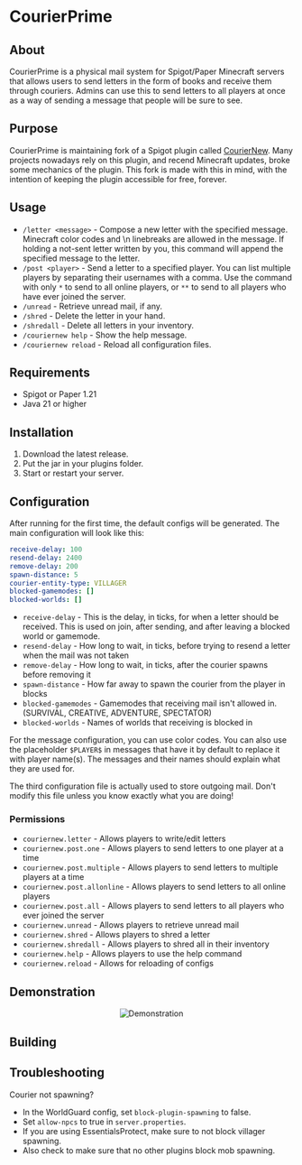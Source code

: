 # CourierPrime

## About

CourierPrime is a physical mail system for Spigot/Paper Minecraft servers that allows users to send letters in the form of books
and receive them through couriers. Admins can use this to send letters to all players at once as a way of sending a
message that people will be sure to see.

## Purpose

CourierPrime is maintaining fork of a Spigot plugin
called [CourierNew](https://github.com/jeremynoesen/CourierNew). Many projects nowadays rely on this plugin,
and recend Minecraft updates, broke some mechanics of the plugin. This fork is made with this in mind, with the intention
of keeping the plugin accessible for free, forever.

## Usage

- `/letter <message>` - Compose a new letter with the specified message. Minecraft color codes and \n linebreaks are
  allowed in the message. If holding a not-sent letter written by you, this command will append the specified message to
  the letter.
- `/post <player>` - Send a letter to a specified player. You can list multiple players by separating their usernames
  with a comma. Use the command with only `*` to send to all online players, or `**` to send to all players who have
  ever joined the server.
- `/unread` - Retrieve unread mail, if any.
- `/shred` - Delete the letter in your hand.
- `/shredall` - Delete all letters in your inventory.
- `/couriernew help` - Show the help message.
- `/couriernew reload` - Reload all configuration files.

## Requirements

- Spigot or Paper 1.21
- Java 21 or higher

## Installation

1. Download the latest release.
2. Put the jar in your plugins folder.
3. Start or restart your server.

## Configuration

After running for the first time, the default configs will be generated. The main configuration will look like this:

```yaml
receive-delay: 100
resend-delay: 2400
remove-delay: 200
spawn-distance: 5
courier-entity-type: VILLAGER
blocked-gamemodes: []
blocked-worlds: []
```

- `receive-delay` - This is the delay, in ticks, for when a letter should be received. This is used on join, after
  sending, and after leaving a blocked world or gamemode.
- `resend-delay` - How long to wait, in ticks, before trying to resend a letter when the mail was not taken
- `remove-delay` - How long to wait, in ticks, after the courier spawns before removing it
- `spawn-distance` - How far away to spawn the courier from the player in blocks
- `blocked-gamemodes` - Gamemodes that receiving mail isn't allowed in. (SURVIVAL, CREATIVE, ADVENTURE, SPECTATOR)
- `blocked-worlds` - Names of worlds that receiving is blocked in

For the message configuration, you can use color codes. You can also use the placeholder `$PLAYER$` in messages that
have it by default to replace it with player name(s). The messages and their names should explain what they are used
for.

The third configuration file is actually used to store outgoing mail. Don't modify this file unless you know exactly
what you are doing!

### Permissions

- `couriernew.letter` - Allows players to write/edit letters
- `couriernew.post.one` - Allows players to send letters to one player at a time
- `couriernew.post.multiple` - Allows players to send letters to multiple players at a time
- `couriernew.post.allonline` - Allows players to send letters to all online players
- `couriernew.post.all` - Allows players to send letters to all players who ever joined the server
- `couriernew.unread` - Allows players to retrieve unread mail
- `couriernew.shred` - Allows players to shred a letter
- `couriernew.shredall` - Allows players to shred all in their inventory
- `couriernew.help` - Allows players to use the help command
- `couriernew.reload` - Allows for reloading of configs

## Demonstration

<div align="center" ><img src="img/demo.gif" alt="Demonstration" title="Demonstration" /></div>

## Building



## Troubleshooting

Courier not spawning?

- In the WorldGuard config, set `block-plugin-spawning` to false.
- Set `allow-npcs` to true in `server.properties`.
- If you are using EssentialsProtect, make sure to not block villager spawning.
- Also check to make sure that no other plugins block mob spawning.
